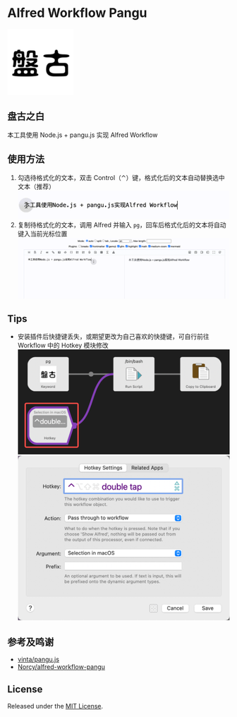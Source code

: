 # Alfred Workflow Pangu

<img src="./assets/icon.png" width="150" height="150">

## 盘古之白

本工具使用 Node.js + pangu.js 实现 Alfred Workflow

## 使用方法

1. 勾选待格式化的文本，双击 Control（⌃）键，格式化后的文本自动替换选中文本（推荐）
![](./assets/demo-shortcut.gif)
2. 复制待格式化的文本，调用 Alfred 并输入 `pg`，回车后格式化后的文本将自动键入当前光标位置
![](./assets/demo-alfred-command.gif)


## Tips

- 安装插件后快捷键丢失，或期望更改为自己喜欢的快捷键，可自行前往 Workflow 中的 Hotkey 模块修改
![](./assets/instruction-hotkey.png)
![](./assets/instruction-hotkey-config.png)

## 参考及鸣谢

- [vinta/pangu.js](https://github.com/vinta/pangu.js)
- [Norcy/alfred-workflow-pangu](https://github.com/Norcy/alfred-workflow-pangu)


## License
Released under the [MIT License](https://opensource.org/licenses/MIT).
